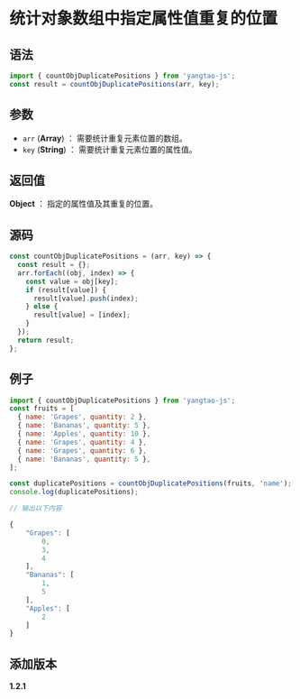 # 统计对象数组中指定属性值重复的位置

## 语法

```js
import { countObjDuplicatePositions } from 'yangtao-js';
const result = countObjDuplicatePositions(arr, key);
```

## 参数

- `arr` (**Array**) ： 需要统计重复元素位置的数组。
- `key` (**String**) ： 需要统计重复元素位置的属性值。

## 返回值

**Object** ： 指定的属性值及其重复的位置。

## 源码

```js
const countObjDuplicatePositions = (arr, key) => {
  const result = {};
  arr.forEach((obj, index) => {
    const value = obj[key];
    if (result[value]) {
      result[value].push(index);
    } else {
      result[value] = [index];
    }
  });
  return result;
};
```

## 例子

```js
import { countObjDuplicatePositions } from 'yangtao-js';
const fruits = [
  { name: 'Grapes', quantity: 2 },
  { name: 'Bananas', quantity: 5 },
  { name: 'Apples', quantity: 10 },
  { name: 'Grapes', quantity: 4 },
  { name: 'Grapes', quantity: 6 },
  { name: 'Bananas', quantity: 5 },
];

const duplicatePositions = countObjDuplicatePositions(fruits, 'name');
console.log(duplicatePositions);

// 输出以下内容

{
    "Grapes": [
        0,
        3,
        4
    ],
    "Bananas": [
        1,
        5
    ],
    "Apples": [
        2
    ]
}

```

## 添加版本

**1.2.1**
